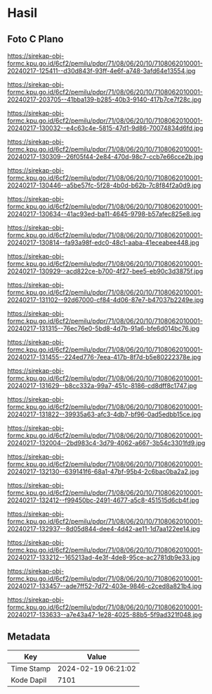 # Hasil

## Foto C Plano

https://sirekap-obj-formc.kpu.go.id/6cf2/pemilu/pdpr/71/08/06/20/10/7108062010001-20240217-125411--d30d843f-93ff-4e6f-a748-3afd64e13554.jpg

https://sirekap-obj-formc.kpu.go.id/6cf2/pemilu/pdpr/71/08/06/20/10/7108062010001-20240217-203705--41bba139-b285-40b3-9140-417b7ce7f28c.jpg

https://sirekap-obj-formc.kpu.go.id/6cf2/pemilu/pdpr/71/08/06/20/10/7108062010001-20240217-130032--e4c63c4e-5815-47d1-9d86-70074834d6fd.jpg

https://sirekap-obj-formc.kpu.go.id/6cf2/pemilu/pdpr/71/08/06/20/10/7108062010001-20240217-130309--26f05f44-2e84-470d-98c7-ccb7e66cce2b.jpg

https://sirekap-obj-formc.kpu.go.id/6cf2/pemilu/pdpr/71/08/06/20/10/7108062010001-20240217-130446--a5be57fc-5f28-4b0d-b62b-7c8f84f2a0d9.jpg

https://sirekap-obj-formc.kpu.go.id/6cf2/pemilu/pdpr/71/08/06/20/10/7108062010001-20240217-130634--41ac93ed-ba11-4645-9798-b57afec825e8.jpg

https://sirekap-obj-formc.kpu.go.id/6cf2/pemilu/pdpr/71/08/06/20/10/7108062010001-20240217-130814--fa93a98f-edc0-48c1-aaba-41eceabee448.jpg

https://sirekap-obj-formc.kpu.go.id/6cf2/pemilu/pdpr/71/08/06/20/10/7108062010001-20240217-130929--acd822ce-b700-4f27-bee5-eb90c3d3875f.jpg

https://sirekap-obj-formc.kpu.go.id/6cf2/pemilu/pdpr/71/08/06/20/10/7108062010001-20240217-131102--92d67000-cf84-4d06-87e7-b47037b2249e.jpg

https://sirekap-obj-formc.kpu.go.id/6cf2/pemilu/pdpr/71/08/06/20/10/7108062010001-20240217-131315--76ec76e0-5bd8-4d7b-91a6-bfe6d014bc76.jpg

https://sirekap-obj-formc.kpu.go.id/6cf2/pemilu/pdpr/71/08/06/20/10/7108062010001-20240217-131455--224ed776-7eea-417b-8f7d-b5e80222378e.jpg

https://sirekap-obj-formc.kpu.go.id/6cf2/pemilu/pdpr/71/08/06/20/10/7108062010001-20240217-131629--b8cc332a-99a7-451c-8186-cd8dff8c1747.jpg

https://sirekap-obj-formc.kpu.go.id/6cf2/pemilu/pdpr/71/08/06/20/10/7108062010001-20240217-131822--39935a63-afc3-4db7-bf96-0ad5edbb15ce.jpg

https://sirekap-obj-formc.kpu.go.id/6cf2/pemilu/pdpr/71/08/06/20/10/7108062010001-20240217-132004--2bd983c4-3d79-4062-a667-3b54c3301fd9.jpg

https://sirekap-obj-formc.kpu.go.id/6cf2/pemilu/pdpr/71/08/06/20/10/7108062010001-20240217-132130--639141f6-68a1-47bf-95b4-2c6bac0ba2a2.jpg

https://sirekap-obj-formc.kpu.go.id/6cf2/pemilu/pdpr/71/08/06/20/10/7108062010001-20240217-132412--f99450bc-2491-4677-a5c8-451515d6cb4f.jpg

https://sirekap-obj-formc.kpu.go.id/6cf2/pemilu/pdpr/71/08/06/20/10/7108062010001-20240217-132937--8d05d844-dee4-4d42-ae11-1d7aa122ee14.jpg

https://sirekap-obj-formc.kpu.go.id/6cf2/pemilu/pdpr/71/08/06/20/10/7108062010001-20240217-133212--165213ad-4e3f-4de8-95ce-ac2781db9e33.jpg

https://sirekap-obj-formc.kpu.go.id/6cf2/pemilu/pdpr/71/08/06/20/10/7108062010001-20240217-133457--ade7ff52-7d72-403e-9846-c2ced8a821b4.jpg

https://sirekap-obj-formc.kpu.go.id/6cf2/pemilu/pdpr/71/08/06/20/10/7108062010001-20240217-133633--a7e43a47-1e28-4025-88b5-5f9ad321f048.jpg


## Metadata

| Key        | Value               |
| ---------- | ------------------- |
| Time Stamp | 2024-02-19 06:21:02 |
| Kode Dapil | 7101                |



